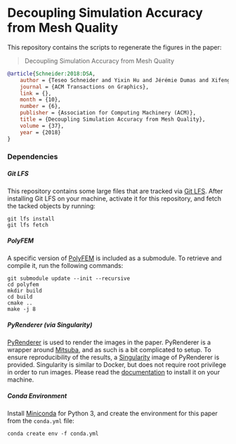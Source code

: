 # Decoupling Simulation Accuracy from Mesh Quality

This repository contains the scripts to regenerate the figures in the paper:
> Decoupling Simulation Accuracy from Mesh Quality

```bibtex
@article{Schneider:2018:DSA,
    author = {Teseo Schneider and Yixin Hu and Jérémie Dumas and Xifeng Gao and Daniele Panozzo and Denis Zorin},
    journal = {ACM Transactions on Graphics},
    link = {},
    month = {10},
    number = {6},
    publisher = {Association for Computing Machinery (ACM)},
    title = {Decoupling Simulation Accuracy from Mesh Quality},
    volume = {37},
    year = {2018}
}
```

### Dependencies

##### Git LFS

This repository contains some large files that are tracked via [Git LFS](https://git-lfs.github.com/). After installing Git LFS on your machine, activate it for this repository, and fetch the tacked objects by running:

```
git lfs install
git lfs fetch
```

##### PolyFEM

A specific version of [PolyFEM](https://github.com/polyfem/polyfem) is included as a submodule. To retrieve and compile it, run the following commands:

```
git submodule update --init --recursive
cd polyfem
mkdir build
cd build
cmake ..
make -j 8
```

##### PyRenderer (via Singularity)

[PyRenderer](https://github.com/qnzhou/PyRenderer) is used to render the images in the paper. PyRenderer is a wrapper around [Mitsuba](https://github.com/mitsuba-renderer/mitsuba), and as such is a bit complicated to setup. To ensure reproducibility of the results, a [Singularity](https://www.sylabs.io) image of PyRenderer is provided. Singularity is similar to Docker, but does not require root privilege in order to run images. Please read the [documentation](https://www.sylabs.io/guides/3.2/user-guide/index.html) to install it on your machine.

##### Conda Environment

Install [Miniconda](https://docs.conda.io/en/latest/miniconda.html) for Python 3, and create the environment for this paper from the `conda.yml` file:

```
conda create env -f conda.yml
```
